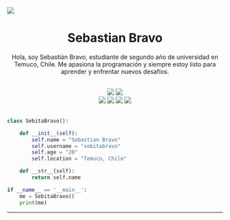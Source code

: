 <img src="https://user-images.githubusercontent.com/73097560/115834477-dbab4500-a447-11eb-908a-139a6edaec5c.gif" align="center">

<h1 align="center">
  <b>Sebastian Bravo</b>
</h1>

<p align="center">
Hola, soy Sebastián Bravo, estudiante de segundo año de universidad en Temuco, Chile. Me apasiona la programación y siempre estoy listo para aprender y enfrentar nuevos desafíos.
</p>
<br>

<div align="center">
  <a href="https://docs.python.org/3/" target="_blank"><img src="https://img.shields.io/badge/Python-3776AB?style=for-the-badge&logo=python&logoColor=white"></a>
  <a href="https://dev.mysql.com/doc/" target="_blank"><img src="https://img.shields.io/badge/MySQL-00000F?style=for-the-badge&logo=mysql&logoColor=white"></a>
</div>

<div align="center">
  <a href="https://www.gnu.org/software/bash/manual/bash.html" target="_blank"><img src="https://img.shields.io/badge/Terminal-%23054020?style=for-the-badge&logo=gnu-bash&logoColor=white"></a>
  <a href="https://code.visualstudio.com/docs" target="_blank"><img src="https://img.shields.io/badge/Vs%20Code-0078d7.svg?style=for-the-badge&logo=visual-studio-code&logoColor=white"></a>
  <a href="https://www.linux.org/pages/download/" target="_blank"><img src="https://img.shields.io/badge/Linux-FCC624?style=for-the-badge&logo=linux&logoColor=black"></a>
  <a href="https://support.microsoft.com/es-es/windows" target="_blank"><img src="https://img.shields.io/badge/Windows-0078D6?style=for-the-badge&logo=windows&logoColor=white"></a>
</div>
<br>

```python
class SebitaBravo():

    def __init__(self):
        self.name = "Sebastian Bravo"
        self.username = "sebitabravo"
        self.age = "20"
        self.location = "Temuco, Chile"

    def __str__(self):
        return self.name

if __name__ == '__main__':
    me = SebitaBravo()
    print(me)
```

---
